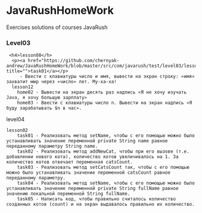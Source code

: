 JavaRushHomeWork
================

Exercises solutions of courses JavaRush

<h3>Level03</h3>

     <h4>lesson08</h>
      <p><a href="https://github.com/chernyak-andrew/JavaRushHomeWork/blob/master/src/com/javarush/test/level03/lesson08/task01/Solution.java" title="">task01</a></p>
         - Ввести с клавиатуры число и имя, вывести на экран строку: «имя» захватит мир через «число» лет. Му-ха-ха!
      lesson12
        home02 - Вывести на экран десять раз надпись «Я не хочу изучать Java, я хочу большую зарплату»
        home03 - Ввести с клавиатуры число n. Вывести на экран надпись «Я буду зарабатывать $n в час».

level04

    lesson02
        task01 - Реализовать метод setName, чтобы с его помощью можно было устанавливать значение переменной private String name равное переданному параметру String name.
        task02 - Реализовать метод addNewCat, чтобы при его вызове (т.е. добавлении нового кота), количество котов увеличивалось на 1. За количество котов отвечает переменная catsCount.
        task03 - Реализовать метод setCatsCount так, чтобы с его помощью можно было устанавливать значение переменной catsCount равное переданному параметру.
        task04 - Реализовать метод setName, чтобы с его помощью можно было устанавливать значение переменной private String fullName равное значению локальной переменной String fullName.
        task05 - Написать код, чтобы правильно считалось количество созданных котов (count) и на экран выдавалось правильно их количество.


